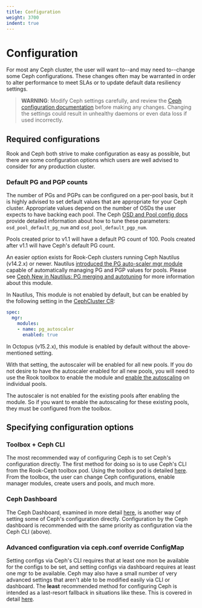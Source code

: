 ```yaml
---
title: Configuration
weight: 3700
indent: true
---
```


# Configuration

For most any Ceph cluster, the user will want to--and may need to--change some Ceph
configurations. These changes often may be warranted in order to alter performance to meet SLAs or
to update default data resiliency settings.

> **WARNING**: Modify Ceph settings carefully, and review the
> [Ceph configuration documentation](https://docs.ceph.com/docs/master/rados/configuration/) before
> making any changes.
> Changing the settings could result in unhealthy daemons or even data loss if
> used incorrectly.

## Required configurations

Rook and Ceph both strive to make configuration as easy as possible, but there are some
configuration options which users are well advised to consider for any production cluster.

### Default PG and PGP counts

The number of PGs and PGPs can be configured on a per-pool basis, but it is highly advised to set
default values that are appropriate for your Ceph cluster. Appropriate values depend on the number
of OSDs the user expects to have backing each pool. The Ceph [OSD and Pool config
docs](https://docs.ceph.com/docs/master/rados/operations/placement-groups/#a-preselection-of-pg-num)
provide detailed information about how to tune these parameters: `osd_pool_default_pg_num` and `osd_pool_default_pgp_num`.

Pools created prior to v1.1 will have a default PG count of 100. Pools created after v1.1
will have Ceph's default PG count.

An easier option exists for Rook-Ceph clusters running Ceph Nautilus (v14.2.x) or newer. Nautilus
[introduced the PG auto-scaler mgr module](https://ceph.com/rados/new-in-nautilus-pg-merging-and-autotuning/)
capable of automatically managing PG and PGP values for pools. Please see
[Ceph New in Nautilus: PG merging and autotuning](https://ceph.io/rados/new-in-nautilus-pg-merging-and-autotuning/)
for more information about this module.

In Nautilus, This module is not enabled by default, but can be enabled by the following setting
in the [CephCluster CR](ceph-cluster-crd.md#mgr-settings):

```yaml
spec:
  mgr:
    modules:
    - name: pg_autoscaler
      enabled: true
```

In Octopus (v15.2.x), this module is enabled by default without the above-mentioned setting.

With that setting, the autoscaler will be enabled for all new pools. If you do not desire to have
the autoscaler enabled for all new pools, you will need to use the Rook toolbox to enable the module
and [enable the autoscaling](https://docs.ceph.com/docs/master/rados/operations/placement-groups/)
on individual pools.

The autoscaler is not enabled for the existing pools after enabling the module. So if you want to
enable the autoscaling for these existing pools, they must be configured from the toolbox.

## Specifying configuration options

### Toolbox + Ceph CLI

The most recommended way of configuring Ceph is to set Ceph's configuration directly. The first
method for doing so is to use Ceph's CLI from the Rook-Ceph toolbox pod. Using the toolbox pod is
detailed [here](ceph-toolbox.md). From the toolbox, the user can change Ceph configurations, enable
manager modules, create users and pools, and much more.

### Ceph Dashboard

The Ceph Dashboard, examined in more detail [here](ceph-dashboard.md), is another way of setting
some of Ceph's configuration directly. Configuration by the Ceph dashboard is recommended with the
same priority as configuration via the Ceph CLI (above).

### Advanced configuration via ceph.conf override ConfigMap

Setting configs via Ceph's CLI requires that at least one mon be available for the configs to be
set, and setting configs via dashboard requires at least one mgr to be available. Ceph may also have
a small number of very advanced settings that aren't able to be modified easily via CLI or
dashboard. The **least** recommended method for configuring Ceph is intended as a last-resort
fallback in situations like these. This is covered in detail
[here](ceph-advanced-configuration.md#custom-cephconf-settings).
